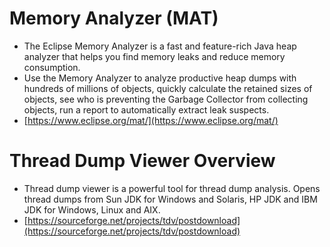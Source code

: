 # Memory Analyzer (MAT)
- The Eclipse Memory Analyzer is a fast and feature-rich Java heap analyzer that helps you find memory leaks and reduce memory consumption.
- Use the Memory Analyzer to analyze productive heap dumps with hundreds of millions of objects, quickly calculate the retained sizes of objects, see who is preventing the Garbage Collector from collecting objects, run a report to automatically extract leak suspects.
- [https://www.eclipse.org/mat/](https://www.eclipse.org/mat/)


# Thread Dump Viewer Overview
- Thread dump viewer is a powerful tool for thread dump analysis. Opens thread dumps from Sun JDK for Windows and Solaris, HP JDK and IBM JDK for Windows, Linux and AIX.
- [https://sourceforge.net/projects/tdv/postdownload](https://sourceforge.net/projects/tdv/postdownload)
